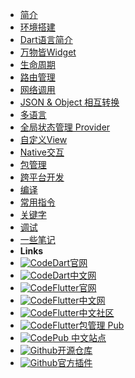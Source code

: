 - [简介](README)
- [环境搭建](install)
- [Dart语言简介](dart)
- [万物皆Widget](widget)
- [生命周期](lifecycle)
- [路由管理](route)
- [网络调用](http)
- [JSON & Object 相互转换](convert)
- [多语言](i18n)
- [全局状态管理 Provider](provider)
- [自定义View](custom)
- [Native交互](native)
- [包管理](package)
- [跨平台开发](cross)
- [编译](compile)
- [常用指令](command)
- [关键字](keywords)
- [调试](debug)
- [一些笔记](note)
- **Links**
- [![Code](https://icongr.am/feather/code.svg?size=16&color=808080)Dart官网](https://dart.dev/)
- [![Code](https://icongr.am/feather/code.svg?size=16&color=808080)Dart中文网](https://dart.cn/)
- [![Code](https://icongr.am/feather/code.svg?size=16&color=808080)Flutter官网](https://flutter.dev)
- [![Code](https://icongr.am/feather/code.svg?size=16&color=808080)Flutter中文网](https://flutter.cn/)
- [![Code](https://icongr.am/feather/code.svg?size=16&color=808080)Flutter中文社区](https://flutterchina.club)
- [![Code](https://icongr.am/feather/code.svg?size=16&color=808080)Flutter包管理 Pub](https://pub.dev)
- [![Code](https://icongr.am/feather/code.svg?size=16&color=808080)Pub 中文站点](https://pub.flutter-io.cn/)
- [![Github](https://icongram.jgog.in/simple/github.svg?color=808080&size=16)开源仓库](https://github.com/flutter/flutter)
- [![Github](https://icongram.jgog.in/simple/github.svg?color=808080&size=16)官方插件](https://github.com/flutter/plugins)
